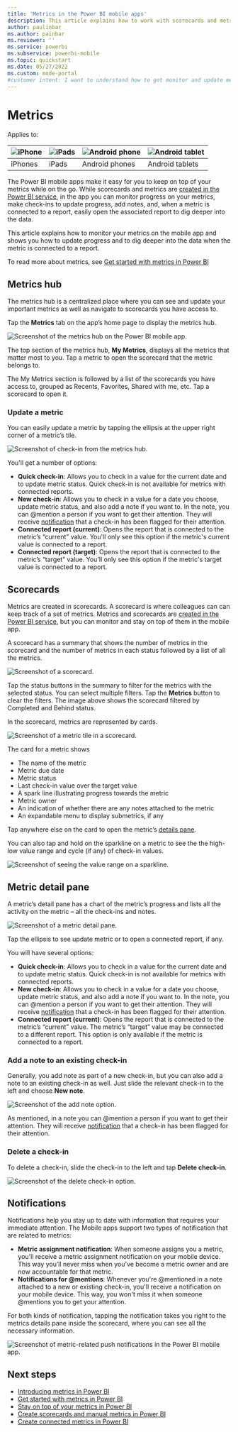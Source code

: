 ```yaml
---
title: 'Metrics in the Power BI mobile apps'
description: This article explains how to work with scorecards and metrics in the mobile app.
author: paulinbar
ms.author: painbar
ms.reviewer: ''
ms.service: powerbi
ms.subservice: powerbi-mobile
ms.topic: quickstart
ms.date: 05/27/2022
ms.custom: mode-portal
#customer intent: I want to understand how to get monitor and update metrics in the Power BI mobile app.
---
```

# Metrics

Applies to:

| ![iPhone](./media/mobile-apps-goals/ios-logo-40-px.png) | ![iPads](./media/mobile-apps-goals/ios-logo-40-px.png) | ![Android phone](././media/mobile-apps-goals/android-logo-40-px.png) | ![Android tablet](././media/mobile-apps-goals/android-logo-40-px.png) |
|:--- |:--- |:--- |:--- |
|iPhones |iPads |Android phones |Android tablets |

The Power BI mobile apps make it easy for you to keep on top of your metrics while on the go. While scorecards and metrics are [created in the Power BI service](../../create-reports/service-goals-create.md), in the app you can monitor progress on your metrics, make check-ins to update progress, add notes, and, when a metric is connected to a report, easily open the associated report to dig deeper into the data.

This article explains how to monitor your metrics on the mobile app and shows you how to update progress and to dig deeper into the data when the metric is connected to a report.

To read more about metrics, see [Get started with metrics in Power BI](../../create-reports/service-goals-introduction.md)

## Metrics hub
The metrics hub is a centralized place where you can see and update your important metrics as well as navigate to scorecards you have access to.

Tap the **Metrics** tab on the app’s home page to display the metrics hub.

![Screenshot of the metrics hub on the Power BI mobile app.](media/mobile-apps-goals/mobile-apps-goal.png)
  
The top section of the metrics hub, **My Metrics**, displays all the metrics that matter most to you. Tap a metric to open the scorecard that the metric belongs to.

The My Metrics section is followed by a list of the scorecards you have access to, grouped as Recents, Favorites, Shared with me, etc. Tap a scorecard to open it.

### Update a metric

You can easily update a metric by tapping the ellipsis at the upper right corner of a metric’s tile.

![Screenshot of check-in from the metrics hub.](media/mobile-apps-goals/power-bi-mobile-app-goals-hub-update.png)

You'll get a number of options:
* **Quick check-in**: Allows you to check in a value for the current date and to update metric status. Quick check-in is not available for metrics with connected reports.
* **New check-in**: Allows you to check in a value for a date you choose, update metric status, and also add a note if you want to. In the note, you can \@mention a person if you want to get their attention. They will receive [notification](#notifications) that a check-in has been flagged for their attention.
* **Connected report (current)**: Opens the report that is connected to the metric’s “current” value. You'll only see this option if the metric's current value is connected to a report.
* **Connected report (target)**: Opens the report that is connected to the metric’s “target” value. You'll only see this option if the metric's target value is connected to a report.

## Scorecards

Metrics are created in scorecards. A scorecard is where colleagues can can keep track of a set of metrics. Metrics and scorecards are [created in the Power BI service](../../create-reports/service-goals-create.md), but you can monitor and stay on top of them in the mobile app.

A scorecard has a summary that shows the number of metrics in the scorecard and the number of metrics in each status followed by a list of all the metrics.

![Screenshot of a scorecard.](media/mobile-apps-goals/power-bi-mobile-app-scorecard-status-filters.png)
 
Tap the status buttons in the summary to filter for the metrics with the selected status. You can select multiple filters. Tap the **Metrics** button to clear the filters. The image above shows the scorecard filtered by Completed and Behind status.

In the scorecard, metrics are represented by cards.

![Screenshot of a metric tile in a scorecard.](media/mobile-apps-goals/power-bi-mobile-app-goals-tile.png)
 
The card for a metric shows
* The name of the metric
* Metric due date
* Metric status
* Last check-in value over the target value
* A spark line illustrating progress towards the metric
* Metric owner
* An indication of whether there are any notes attached to the metric
* An expandable menu to display submetrics, if any

Tap anywhere else on the card to open the metric’s [details pane](#metric-detail-pane).

You can also tap and hold on the sparkline on a metric to see the the high-low value range and cycle (if any) of check-in values.

![Screenshot of seeing the value range on a sparkline.](media/mobile-apps-goals/power-bi-mobile-app-sparkline.png)

## Metric detail pane

A metric’s detail pane has a chart of the metric’s progress and lists all the activity on the metric – all the check-ins and notes.

![Screenshot of a metric detail pane.](media/mobile-apps-goals/power-bi-mobile-app-goal-details-pane.png)
 
Tap the ellipsis to see update metric or to open a connected report, if any.
 
You will have several options:
* **Quick check-in**: Allows you to check in a value for the current date and to update metric status. Quick check-in is not available for metrics with connected reports.
* **New check-in**: Allows you to check in a value for a date you choose, update metric status, and also add a note if you want to. In the note, you can \@mention a person if you want to get their attention. They will receive [notification](#notifications) that a check-in has been flagged for their attention.
* **Connected report (current)**: Opens the report that is connected to the metric’s “current” value. The metric’s “target” value may be connected to a different report. This option is only available if the metric is connected to a report.

### Add a note to an existing check-in

Generally, you add note as part of a new check-in, but you can also add a note to an existing check-in as well. Just slide the relevant check-in to the left and choose **New note**.

![Screenshot of the add note option.](media/mobile-apps-goals/mobile-apps-add-note.png)

As mentioned, in a note you can @mention a person if you want to get their attention. They will receive [notification](#notifications) that a check-in has been flagged for their attention.

### Delete a check-in
To delete a check-in, slide the check-in to the left and tap **Delete check-in**.

![Screenshot of the delete check-in option.](media/mobile-apps-goals/mobile-apps-delete-checkin.png)

## Notifications

Notifications help you stay up to date with information that requires your immediate attention. The Mobile apps support two types of notification that are related to metrics:
* **Metric assignment notification**: When someone assigns you a metric, you'll receive a metric assignment notification on your mobile device. This way you’ll never miss when you've become a metric owner and are now accountable for that metric.  
* **Notifications for \@mentions**: Whenever you're @mentioned in a note attached to a new or existing check-in, you'll receive a notification on your mobile device. This way, you won't miss it when someone @mentions you to get your attention.

For both kinds of notification, tapping the notification takes you right to the metrics details pane inside the scorecard, where you can see all the necessary information.

![Screenshot of metric-related push notifications in the Power BI mobile app.](media/mobile-apps-goals/power-bi-mobile-goals-notification.png)

## Next steps
 
* [Introducing metrics in Power BI](https://powerbi.microsoft.com/en-us/blog/introducing-goals-in-power-bi/)
* [Get started with metrics in Power BI](../../create-reports/service-goals-introduction.md)
* [Stay on top of your metrics in Power BI](../../create-reports/service-goals-check-in.md)
* [Create scorecards and manual metrics in Power BI](../../create-reports/service-goals-create.md)
* [Create connected metrics in Power BI](../../create-reports/service-goals-create-connected.md)